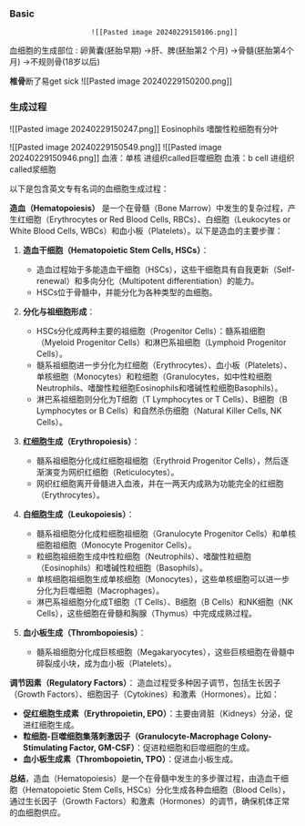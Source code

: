 ### Basic
						![[Pasted image 20240229150106.png]]

血细胞的生成部位 :
卵黄囊(胚胎早期) →肝、脾(胚胎第2 个月) →骨髓(胚胎第4个月) →不规则骨(18岁以后)

**椎骨**断了易get sick
						![[Pasted image 20240229150200.png]]
### 生成过程
![[Pasted image 20240229150247.png]]
Eosinophils 嗜酸性粒细胞有分叶

![[Pasted image 20240229150549.png]]
![[Pasted image 20240229150946.png]]
血液：单核 进组织called巨噬细胞
血液：b cell 进组织called浆细胞

以下是包含英文专有名词的血细胞生成过程：

**造血（Hematopoiesis）** 是一个在骨髓（Bone Marrow）中发生的复杂过程，产生红细胞（Erythrocytes or Red Blood Cells, RBCs）、白细胞（Leukocytes or White Blood Cells, WBCs）和血小板（Platelets）。以下是造血的主要步骤：

1. **造血干细胞（Hematopoietic Stem Cells, HSCs）**：
   - 造血过程始于多能造血干细胞（HSCs），这些干细胞具有自我更新（Self-renewal）和多向分化（Multipotent differentiation）的能力。
   - HSCs位于骨髓中，并能分化为各种类型的血细胞。

2. **分化与祖细胞形成**：
   - HSCs分化成两种主要的祖细胞（Progenitor Cells）：髓系祖细胞（Myeloid Progenitor Cells）和淋巴系祖细胞（Lymphoid Progenitor Cells）。
   - 髓系祖细胞进一步分化为红细胞（Erythrocytes）、血小板（Platelets）、单核细胞（Monocytes）和粒细胞（Granulocytes，如中性粒细胞Neutrophils、嗜酸性粒细胞Eosinophils和嗜碱性粒细胞Basophils）。
   - 淋巴系祖细胞则分化为T细胞（T Lymphocytes or T Cells）、B细胞（B Lymphocytes or B Cells）和自然杀伤细胞（Natural Killer Cells, NK Cells）。

3. **红细胞生成（Erythropoiesis）**：
   - 髓系祖细胞分化成红细胞祖细胞（Erythroid Progenitor Cells），然后逐渐演变为网织红细胞（Reticulocytes）。
   - 网织红细胞离开骨髓进入血液，并在一两天内成熟为功能完全的红细胞（Erythrocytes）。

4. **白细胞生成（Leukopoiesis）**：
   - 髓系祖细胞分化成粒细胞祖细胞（Granulocyte Progenitor Cells）和单核细胞祖细胞（Monocyte Progenitor Cells）。
   - 粒细胞祖细胞生成中性粒细胞（Neutrophils）、嗜酸性粒细胞（Eosinophils）和嗜碱性粒细胞（Basophils）。
   - 单核细胞祖细胞生成单核细胞（Monocytes），这些单核细胞可以进一步分化为巨噬细胞（Macrophages）。
   - 淋巴系祖细胞分化成T细胞（T Cells）、B细胞（B Cells）和NK细胞（NK Cells），这些细胞在骨髓和胸腺（Thymus）中完成成熟过程。

5. **血小板生成（Thrombopoiesis）**：
   - 髓系祖细胞分化成巨核细胞（Megakaryocytes），这些巨核细胞在骨髓中碎裂成小块，成为血小板（Platelets）。

**调节因素（Regulatory Factors）**：
造血过程受多种因子调节，包括生长因子（Growth Factors）、细胞因子（Cytokines）和激素（Hormones）。比如：
- **促红细胞生成素（Erythropoietin, EPO）**：主要由肾脏（Kidneys）分泌，促进红细胞生成。
- **粒细胞-巨噬细胞集落刺激因子（Granulocyte-Macrophage Colony-Stimulating Factor, GM-CSF）**：促进粒细胞和巨噬细胞的生成。
- **血小板生成素（Thrombopoietin, TPO）**：促进血小板生成。

**总结**，造血（Hematopoiesis）是一个在骨髓中发生的多步骤过程，由造血干细胞（Hematopoietic Stem Cells, HSCs）分化生成各种血细胞（Blood Cells），通过生长因子（Growth Factors）和激素（Hormones）的调节，确保机体正常的血细胞供应。
